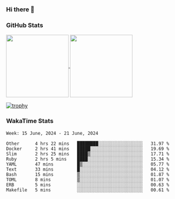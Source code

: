 ### Hi there 👋

### GitHub Stats

<a href="https://github.com/anuraghazra/github-readme-stats">
  <img align="center" height="170px" src="https://github-readme-stats.vercel.app/api/top-langs/?username=tksfjt1024&layout=compact&count_private=true&show_icons=true&show_icons=true&theme=graywhite" />
</a>
<a href="https://github.com/anuraghazra/github-readme-stats">
  <img align="center" height="170px" src="https://github-readme-stats.vercel.app/api?username=tksfjt1024&count_private=true&show_icons=true&show_icons=true&theme=graywhite" />
</a>

[![trophy](https://github-profile-trophy.vercel.app/?username=tksfjt1024)](https://github.com/ryo-ma/github-profile-trophy)

### WakaTime Stats

<!--START_SECTION:waka-->
```text
Week: 15 June, 2024 - 21 June, 2024

Other      4 hrs 22 mins   ████████░░░░░░░░░░░░░░░░░   31.97 % 
Docker     2 hrs 41 mins   █████░░░░░░░░░░░░░░░░░░░░   19.69 % 
Slim       2 hrs 25 mins   ████▒░░░░░░░░░░░░░░░░░░░░   17.71 % 
Ruby       2 hrs 5 mins    ████░░░░░░░░░░░░░░░░░░░░░   15.34 % 
YAML       47 mins         █▒░░░░░░░░░░░░░░░░░░░░░░░   05.77 % 
Text       33 mins         █░░░░░░░░░░░░░░░░░░░░░░░░   04.12 % 
Bash       15 mins         ▒░░░░░░░░░░░░░░░░░░░░░░░░   01.87 % 
TOML       8 mins          ▒░░░░░░░░░░░░░░░░░░░░░░░░   01.07 % 
ERB        5 mins          ░░░░░░░░░░░░░░░░░░░░░░░░░   00.63 % 
Makefile   5 mins          ░░░░░░░░░░░░░░░░░░░░░░░░░   00.61 % 
```
<!--END_SECTION:waka-->
